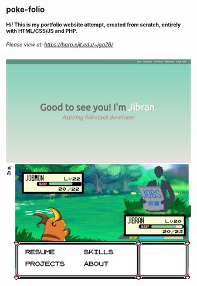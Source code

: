 ## poke-folio


#### Hi! This is my portfolio website attempt, created from scratch, entirely with HTML/CSS/JS and PHP.

###### Please view at: https://harp.njit.edu/~jga26/

![](demo-pic.jpg)
![](demo2-pic.jpg)
